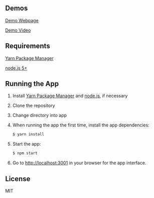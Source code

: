 
## Demos
[Demo Webpage](http://mpn-wizard.herokuapp.com/)

[Demo Video](https://www.youtube.com/watch?v=ZiQo_Ixe0Ds)

## Requirements

[Yarn Package Manager](https://yarnpkg.com/en/docs/install)

[node.js 5+](https://nodejs.org)

## Running the App

1. Install [Yarn Package Manager](https://yarnpkg.com/en/docs/install) and [node.js](https://nodejs.org), if necessary

2. Clone the repository 

2. Change directory into app 

3. When running the app the first time, install the app dependencies:

	```sh
	$ yarn install
	```
4. Start the app:  
	
	```sh
	$ npm start
	```

5. Go to [http://localhost:3001](http://localhost:3001) in your browser for the app interface.


## License

MIT
